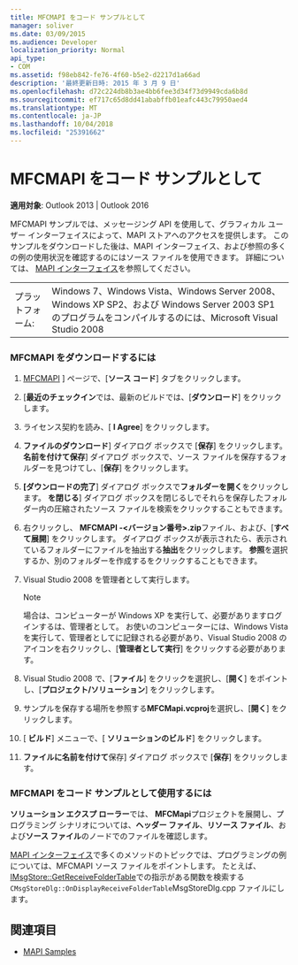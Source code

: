 ```yaml
---
title: MFCMAPI をコード サンプルとして
manager: soliver
ms.date: 03/09/2015
ms.audience: Developer
localization_priority: Normal
api_type:
- COM
ms.assetid: f98eb842-fe76-4f60-b5e2-d2217d1a66ad
description: '最終更新日時: 2015 年 3 月 9 日'
ms.openlocfilehash: d72c224db8b3ae4bb6fee3d34f73d9949cda6b8d
ms.sourcegitcommit: ef717c65d8dd41ababffb01eafc443c79950aed4
ms.translationtype: MT
ms.contentlocale: ja-JP
ms.lasthandoff: 10/04/2018
ms.locfileid: "25391662"
---
```

# <a name="mfcmapi-as-a-code-sample"></a>MFCMAPI をコード サンプルとして
 
**適用対象**: Outlook 2013 | Outlook 2016 
  
MFCMAPI サンプルでは、メッセージング API を使用して、グラフィカル ユーザー インターフェイスによって、MAPI ストアへのアクセスを提供します。 このサンプルをダウンロードした後は、MAPI インターフェイス、および参照の多くの例の使用状況を確認するのにはソース ファイルを使用できます。 詳細については、 [MAPI インターフェイス](mapi-interfaces.md)を参照してください。
  
|||
|:-----|:-----|
|プラットフォーム:  <br/> |Windows 7、Windows Vista、Windows Server 2008、Windows XP SP2、および Windows Server 2003 SP1 のプログラムをコンパイルするのには、Microsoft Visual Studio 2008  <br/> |
   
### <a name="to-download-mfcmapi"></a>MFCMAPI をダウンロードするには
  
1. [MFCMAPI](https://codeplex.com/MFCMAPI) ] ページで、[**ソース コード**] タブをクリックします。 
    
2. [**最近のチェックイン**では、最新のビルドでは、[**ダウンロード**] をクリックします。 
    
3. ライセンス契約を読み、[ **I Agree**] をクリックします。
    
4. **ファイルのダウンロード**] ダイアログ ボックスで [**保存**] をクリックします。 **名前を付けて保存**] ダイアログ ボックスで、ソース ファイルを保存するフォルダーを見つけてし、[**保存**] をクリックします。
    
5. **[ダウンロードの完了**] ダイアログ ボックスで**フォルダーを開く**をクリックします。 **を閉じる**] ダイアログ ボックスを閉じるしでそれらを保存したフォルダー内の圧縮されたソース ファイルを検索をクリックすることもできます。 
    
6. 右クリックし、 **MFCMAPI -\<バージョン番号\>.zip**ファイル、および、[**すべて展開**] をクリックします。 ダイアログ ボックスが表示されたら、表示されているフォルダーにファイルを抽出する**抽出**をクリックします。 **参照**を選択するか、別のフォルダーを作成するをクリックすることもできます。 
    
7. Visual Studio 2008 を管理者として実行します。
    
   > [!NOTE]
   > 場合は、コンピューターが Windows XP を実行して、必要がありますログインするは、管理者として。 お使いのコンピューターには、Windows Vista を実行して、管理者としてに記録される必要があり、Visual Studio 2008 のアイコンを右クリックし、[**管理者として実行**] をクリックする必要があります。 
  
8. Visual Studio 2008 で、[**ファイル**] をクリックを選択し、[**開く**] をポイントし、[**プロジェクト/ソリューション**] をクリックします。
    
9. サンプルを保存する場所を参照する**MFCMapi.vcproj**を選択し、[**開く**] をクリックします。
    
10. [ **ビルド**] メニューで、[ **ソリューションのビルド**] をクリックします。
    
11. **ファイルに名前を付けて**保存] ダイアログ ボックスで [**保存**] をクリックします。
    
### <a name="to-use-mfcmapi-as-a-code-sample"></a>MFCMAPI をコード サンプルとして使用するには
  
**ソリューション エクスプ ローラー**では、 **MFCMapi**プロジェクトを展開し、プログラミング シナリオについては、**ヘッダー ファイル**、**リソース ファイル**、および**ソース ファイル**のノードでのファイルを確認します。 
  
[MAPI インターフェイス](mapi-interfaces.md)で多くのメソッドのトピックでは、プログラミングの例については、MFCMAPI ソース ファイルをポイントします。 たとえば、 [IMsgStore::GetReceiveFolderTable](imsgstore-getreceivefoldertable.md)での指示がある関数を検索する`CMsgStoreDlg::OnDisplayReceiveFolderTable`MsgStoreDlg.cpp ファイルにします。 
  
## <a name="see-also"></a>関連項目

- [MAPI Samples](mapi-samples.md)

